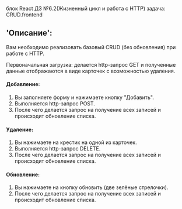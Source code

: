 
блок React ДЗ №6.2(Жизненный цикл и работа с HTTP) задача: CRUD.frontend 

## 'Описание':
Вам необходимо реализовать базовый CRUD (без обновления) при работе с HTTP.  

Первоначальная загрузка: делается http-запрос GET и полученные данные отображаются в виде карточек с возможностью удаления.  
#### Добавление:  
1. Вы заполняете форму и нажимаете кнопку "Добавить".  
2. Выполняется http-запрос POST.  
3. После чего делается запрос на получение всех записей и происходит обновление списка.    
#### Удаление:  
1. Вы нажимаете на крестик на одной из карточек.  
2. Выполняется http-запрос DELETE.  
3. После чего делается запрос на получение всех записей и происходит обновление списка.  
#### Обновление:  
1. Вы нажимаете на кнопку обновить (две зелёные стрелочки).  
2. После чего делается запрос на получение всех записей и происходит обновление списка.  


